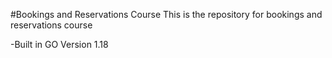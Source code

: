 #Bookings and Reservations Course
This is the repository for bookings and reservations course

-Built in GO Version 1.18
